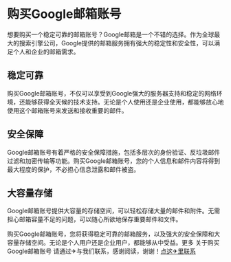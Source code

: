 # 购买Google邮箱账号

想要购买一个稳定可靠的邮箱账号？Google邮箱是一个不错的选择。作为全球最大的搜索引擎公司，Google提供的邮箱服务拥有强大的稳定性和安全性，可以满足个人和企业的邮箱需求。

## 稳定可靠

购买Google邮箱账号，不仅可以享受到Google强大的服务器支持和稳定的网络环境，还能够获得全天候的技术支持。无论是个人使用还是企业使用，都能够放心地使用这个邮箱账号来发送和接收重要的邮件。

## 安全保障

Google邮箱账号有着严格的安全保障措施，包括多层次的身份验证、反垃圾邮件过滤和加密传输等功能。购买Google邮箱账号，您的个人信息和邮件内容将得到最大程度的保护，不必担心信息泄露和邮件被盗。

## 大容量存储

Google邮箱账号提供大容量的存储空间，可以轻松存储大量的邮件和附件。无需担心邮箱容量不足的问题，可以随心所欲地保存重要邮件和文件。

购买Google邮箱账号，您将获得稳定可靠的邮箱服务，以及强大的安全保障和大容量存储空间。无论是个人用户还是企业用户，都能够从中受益。更多 关于购买Google邮箱账号 请通过✈与我们联系，感谢阅读，谢谢！[点这✈里联系](https://gg.k02.cc)